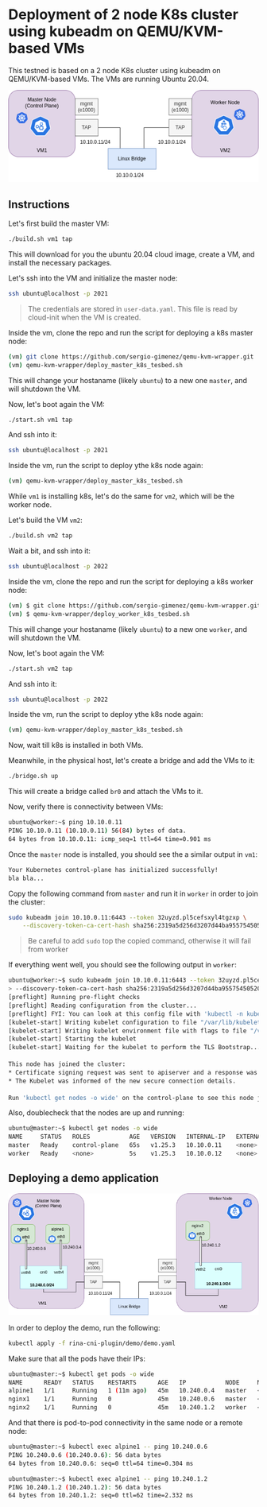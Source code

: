 # Deployment of 2 node K8s cluster using kubeadm on QEMU/KVM-based VMs

This testned is based on a 2 node K8s cluster using kubeadm on QEMU/KVM-based VMs. The VMs are running Ubuntu 20.04.

![K8s cluster](img/rina_k8s_testbed.png)

## Instructions

Let's first build the master VM:

```bash
./build.sh vm1 tap
```

This will download for you the ubuntu 20.04 cloud image, create a VM, and install the necessary packages.

Let's ssh into the VM and initialize the master node:

```bash
ssh ubuntu@localhost -p 2021
```

> The credentials are stored in `user-data.yaml`. This file is read by cloud-init when the VM is created.

Inside the vm, clone the repo and run the script for deploying a k8s master node:

```bash
(vm) git clone https://github.com/sergio-gimenez/qemu-kvm-wrapper.git
(vm) qemu-kvm-wrapper/deploy_master_k8s_tesbed.sh
```

This will change your hostaname (likely `ubuntu`) to a new one `master`, and will shutdown the VM.

Now, let's boot again the VM:

```bash
./start.sh vm1 tap
```

And ssh into it:

```bash
ssh ubuntu@localhost -p 2021
```

Inside the vm, run the script to deploy ythe k8s node again:

```bash
(vm) qemu-kvm-wrapper/deploy_master_k8s_tesbed.sh
```

While `vm1` is installing k8s, let's do the same for `vm2`, which will be the worker node.

Let's build the VM `vm2`:

```bash
./build.sh vm2 tap
```

Wait a bit, and ssh into it:

```bash
ssh ubuntu@localhost -p 2022
```

Inside the vm, clone the repo and run the script for deploying a k8s worker node:

```bash
(vm) $ git clone https://github.com/sergio-gimenez/qemu-kvm-wrapper.git
(vm) $ qemu-kvm-wrapper/deploy_worker_k8s_tesbed.sh
```

This will change your hostaname (likely `ubuntu`) to a new one `worker`, and will shutdown the VM.

Now, let's boot again the VM:

```bash
./start.sh vm2 tap
```

And ssh into it:

```bash
ssh ubuntu@localhost -p 2022
```

Inside the vm, run the script to deploy ythe k8s node again:

```bash
(vm) qemu-kvm-wrapper/deploy_master_k8s_tesbed.sh
```

Now, wait till k8s is installed in both VMs.

Meanwhile, in the physical host, let's create a bridge and add the VMs to it:

```bash
./bridge.sh up
```

This will create a bridge called `br0` and attach the VMs to it.

Now, verify there is connectivity between VMs:

```bash
ubuntu@worker:~$ ping 10.10.0.11
PING 10.10.0.11 (10.10.0.11) 56(84) bytes of data.
64 bytes from 10.10.0.11: icmp_seq=1 ttl=64 time=0.901 ms
```

Once the `master` node is installed, you should see the a similar output in `vm1`:

```bash
Your Kubernetes control-plane has initialized successfully!
bla bla...
```

Copy the following command from `master` and run it in `worker` in order to join the cluster:

```bash
sudo kubeadm join 10.10.0.11:6443 --token 32uyzd.pl5cefsxyl4tgzxp \
	--discovery-token-ca-cert-hash sha256:2319a5d256d3207d44ba955754505200da589aa6545316088eeca71e52b6c0b9
```

> Be careful to add `sudo` top the copied command, otherwise it will fail from worker

If everything went well, you should see the following output in `worker`:

```bash
ubuntu@worker:~$ sudo kubeadm join 10.10.0.11:6443 --token 32uyzd.pl5cefsxyl4tgzxp \
> --discovery-token-ca-cert-hash sha256:2319a5d256d3207d44ba955754505200da589aa6545316088eeca71e52b6c0b9
[preflight] Running pre-flight checks
[preflight] Reading configuration from the cluster...
[preflight] FYI: You can look at this config file with 'kubectl -n kube-system get cm kubeadm-config -o yaml'
[kubelet-start] Writing kubelet configuration to file "/var/lib/kubelet/config.yaml"
[kubelet-start] Writing kubelet environment file with flags to file "/var/lib/kubelet/kubeadm-flags.env"
[kubelet-start] Starting the kubelet
[kubelet-start] Waiting for the kubelet to perform the TLS Bootstrap...

This node has joined the cluster:
* Certificate signing request was sent to apiserver and a response was received.
* The Kubelet was informed of the new secure connection details.

Run 'kubectl get nodes -o wide' on the control-plane to see this node join the cluster.
```

Also, doublecheck that the nodes are up and running:

```bash
ubuntu@master:~$ kubectl get nodes -o wide
NAME     STATUS   ROLES           AGE   VERSION   INTERNAL-IP   EXTERNAL-IP   OS-IMAGE             KERNEL-VERSION      CONTAINER-RUNTIME
master   Ready    control-plane   65s   v1.25.3   10.10.0.11    <none>        Ubuntu 20.04.5 LTS   5.4.0-131-generic   containerd://1.5.9
worker   Ready    <none>          5s    v1.25.3   10.10.0.12    <none>        Ubuntu 20.04.5 LTS   5.4.0-131-generic   containerd://1.5.9
```

<!-- Great, the `control-plane` node now can see the worker node. However, we can see that both nodes are not ready yet (`NotReady` in `STATUS`). This is because there is no CNI installed yet. Let's install the custom RINA CNI Plugin: -->


## Deploying a demo application

![rina_k8s_demo](img/rina_k8s_demo.png)

In order to deploy the demo, run the following:

```bash
kubectl apply -f rina-cni-plugin/demo/demo.yaml
```

Make sure that all the pods have their IPs:

```bash
ubuntu@master:~$ kubectl get pods -o wide
NAME      READY   STATUS    RESTARTS      AGE   IP           NODE     NOMINATED NODE   READINESS GATES
alpine1   1/1     Running   1 (11m ago)   45m   10.240.0.4   master   <none>           <none>
nginx1    1/1     Running   0             45m   10.240.0.6   master   <none>           <none>
nginx2    1/1     Running   0             45m   10.240.1.2   worker   <none>           <none>
```

And that there is pod-to-pod connectivity in the same node or a remote node:

```bash
ubuntu@master:~$ kubectl exec alpine1 -- ping 10.240.0.6
PING 10.240.0.6 (10.240.0.6): 56 data bytes
64 bytes from 10.240.0.6: seq=0 ttl=64 time=0.304 ms
```

```bash
ubuntu@master:~$ kubectl exec alpine1 -- ping 10.240.1.2
PING 10.240.1.2 (10.240.1.2): 56 data bytes
64 bytes from 10.240.1.2: seq=0 ttl=62 time=2.332 ms
```
